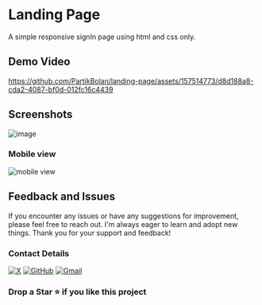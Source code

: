 # Landing Page
A simple responsive signIn page using html and css only. 

## Demo Video

https://github.com/PartikBolan/landing-page/assets/157514773/d8d188a8-cda2-4087-bf0d-012fc16c4439

## Screenshots

![image](https://github.com/PartikBolan/landing-page/assets/157514773/62f930cd-9e05-4a65-856b-4049621c4d44)

### Mobile view

![mobile view](https://github.com/PartikBolan/landing-page/assets/157514773/0b104438-da39-4a7f-bc63-66b717135f31)

## Feedback and Issues

If you encounter any issues or have any suggestions for improvement, please feel free to reach out. I'm always eager to learn and adopt new things. Thank you for your support and feedback!

### Contact Details

 [![X](https://img.shields.io/badge/Twitter-%23000000.svg?style=for-the-badge&logo=X&logoColor=white)](https://x.com/bolanpartik10)
 [![GitHub](https://img.shields.io/badge/github-%23121011.svg?style=for-the-badge&logo=github&logoColor=white)](https://github.com/PartikBolan)
 [![Gmail](https://img.shields.io/badge/Gmail-D14836?style=for-the-badge&logo=gmail&logoColor=white)](mailto:bolanpartik@gmail.com)

### Drop a Star ⭐️ if you like this project